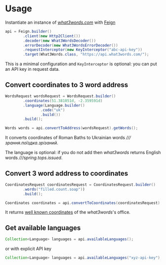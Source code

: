 # Usage

Instantiate an instance of _[what3words.com][]_ with [Feign][feign]

```java
api = Feign.builder()
        .client(new Http2Client())
        .decoder(new What3WordsDecoder())
        .errorDecoder(new What3WordsErrorDecoder())
        .requestInterceptor(new KeyInterceptor("abc-api-key"))
        .target(What3Words.class, "https://api.what3words.com/");
```

This is a minimal configuration and `KeyInterceptor` is optional:
you can put an API key in request data.

## Convert coordinates to 3 word address

```java
WordsRequest wordsRequest = WordsRequest.builder()
        .coordinates(51.381051d, -2.359591d)
        .language(Language.builder()
                .code("uk")
                .build())
        .build();

Words words = api.convertToAddress(wordsRequest).getWords();
```

It converts coordinates of Roman Baths
to Ukrainian words _///зрання.поїздка.зрізаний_.

The language is optional: if you do not add
then _what3words_ returns English words _///spring.tops.issued_.

## Convert 3 word address to coordinates

```java
CoordinatesRequest coordinatesRequest = CoordinatesRequest.builder()
        .words("filled.count.soap"))
        .build();

Coordinates coordinates = api.convertToCoordinates(coordinatesRequest).getCoordinates();
```

It returns [well known coordinates][filled.count.soap] of the _what3words_'s office.

## Get available languages

```java
Collection<Language> languages = api.availableLanguages();
```

or with explicit API key

```java
Collection<Language> languages = api.availableLanguages("xyz-api-key");
```

[what3words.com]: https://what3words.com/ "It’s the easiest way to find and share exact locations."
[feign]: https://github.com/OpenFeign/feign "Feign makes writing java http clients easier."
[filled.count.soap]: https://twitter.com/what3words/status/1005118966132551681
